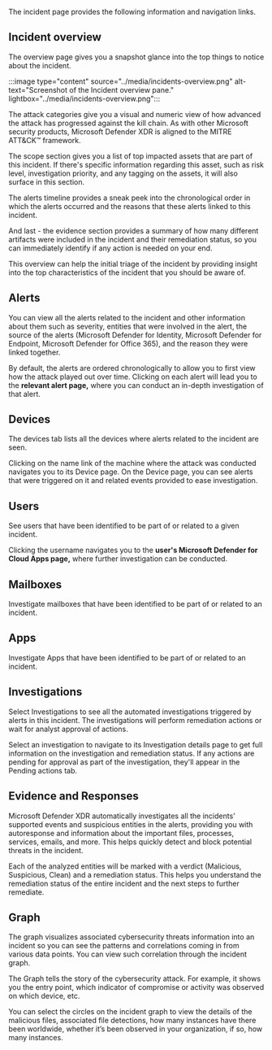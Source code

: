 The incident page provides the following information and navigation links.

## Incident overview

The overview page gives you a snapshot glance into the top things to notice about the incident.

:::image type="content" source="../media/incidents-overview.png" alt-text="Screenshot of the Incident overview pane." lightbox="../media/incidents-overview.png":::

The attack categories give you a visual and numeric view of how advanced the attack has progressed against the kill chain. As with other Microsoft security products, Microsoft Defender XDR is aligned to the MITRE ATT&CK™ framework.

The scope section gives you a list of top impacted assets that are part of this incident. If there's specific information regarding this asset, such as risk level, investigation priority, and any tagging on the assets, it will also surface in this section.

The alerts timeline provides a sneak peek into the chronological order in which the alerts occurred and the reasons that these alerts linked to this incident.

And last - the evidence section provides a summary of how many different artifacts were included in the incident and their remediation status, so you can immediately identify if any action is needed on your end.

This overview can help the initial triage of the incident by providing insight into the top characteristics of the incident that you should be aware of.

## Alerts

You can view all the alerts related to the incident and other information about them such as severity, entities that were involved in the alert, the source of the alerts (Microsoft Defender for Identity, Microsoft Defender for Endpoint, Microsoft Defender for Office 365), and the reason they were linked together.

By default, the alerts are ordered chronologically to allow you to first view how the attack played out over time. Clicking on each alert will lead you to the **relevant alert page,** where you can conduct an in-depth investigation of that alert.

## Devices

The devices tab lists all the devices where alerts related to the incident are seen.

Clicking on the name link of the machine where the attack was conducted navigates you to its Device page. On the Device page, you can see alerts that were triggered on it and related events provided to ease investigation.

## Users

See users that have been identified to be part of or related to a given incident.

Clicking the username navigates you to the **user's Microsoft Defender for Cloud Apps page,** where further investigation can be conducted.

## Mailboxes

Investigate mailboxes that have been identified to be part of or related to an incident.

## Apps

Investigate Apps that have been identified to be part of or related to an incident.

## Investigations

Select Investigations to see all the automated investigations triggered by alerts in this incident. The investigations will perform remediation actions or wait for analyst approval of actions.

Select an investigation to navigate to its Investigation details page to get full information on the investigation and remediation status. If any actions are pending for approval as part of the investigation, they'll appear in the Pending actions tab.

## Evidence and Responses

Microsoft Defender XDR automatically investigates all the incidents' supported events and suspicious entities in the alerts, providing you with autoresponse and information about the important files, processes, services, emails, and more. This helps quickly detect and block potential threats in the incident.

Each of the analyzed entities will be marked with a verdict (Malicious, Suspicious, Clean) and a remediation status. This helps you understand the remediation status of the entire incident and the next steps to further remediate.

## Graph

The graph visualizes associated cybersecurity threats information into an incident so you can see the patterns and correlations coming in from various data points. You can view such correlation through the incident graph.

The Graph tells the story of the cybersecurity attack. For example, it shows you the entry point, which indicator of compromise or activity was observed on which device, etc.

You can select the circles on the incident graph to view the details of the malicious files, associated file detections, how many instances have there been worldwide, whether it’s been observed in your organization, if so, how many instances.
